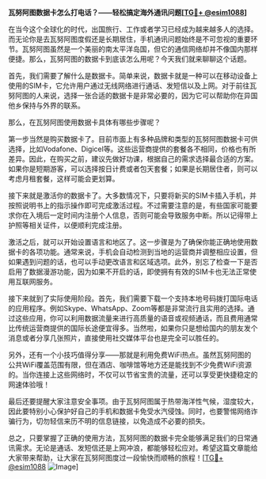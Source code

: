 **瓦努阿图数据卡怎么打电话？——轻松搞定海外通讯问题[[TG💪+ @esim1088](https://t.me/s/esim1088)]**

在当今这个全球化的时代，出国旅行、工作或者学习已经成为越来越多人的选择。而无论你是去瓦努阿图度假还是长期居住，手机通讯问题始终是不可忽视的重要环节。瓦努阿图虽然是一个美丽的南太平洋岛国，但它的通信网络却并不像国内那样便捷。那么，瓦努阿图的数据卡到底该怎么用呢？今天我们就来聊聊这个话题。

首先，我们需要了解什么是数据卡。简单来说，数据卡就是一种可以在移动设备上使用的SIM卡，它允许用户通过无线网络进行通话、发短信以及上网。对于前往瓦努阿图的人来说，选择一张合适的数据卡是非常必要的，因为它可以帮助你在异国他乡保持与外界的联系。

那么，在瓦努阿图使用数据卡具体有哪些步骤呢？

第一步当然是购买数据卡了。目前市面上有多种品牌和类型的瓦努阿图数据卡可供选择，比如Vodafone、Digicel等。这些运营商提供的套餐各不相同，价格也有所差异。因此，在购买之前，建议先做好功课，根据自己的需求选择最合适的方案。如果你是短期游客，可以选择按日计费或者包天套餐；如果是长期居住者，则可以考虑月租套餐，这样可能会更划算。

接下来就是激活你的数据卡了。大多数情况下，只要将新买的SIM卡插入手机，并按照说明书上的指示操作即可完成激活过程。不过需要注意的是，有些国家可能要求你在入境后一定时间内注册个人信息，否则可能会导致服务中断。所以记得带上护照等相关证件，以便顺利完成注册。

激活之后，就可以开始设置语言和地区了。这一步骤是为了确保你能正确地使用数据卡的各项功能。通常来说，手机会自动检测到当地的运营商并调整相应设置，但如果遇到问题的话，也可以手动更改语言和区域选项。此外，别忘了检查一下是否启用了数据漫游功能，因为如果不开启的话，即使拥有有效的SIM卡也无法正常使用互联网服务。

接下来就到了实际使用阶段。首先，我们需要下载一个支持本地号码拨打国际电话的应用程序。例如Skype、WhatsApp、Zoom等都是非常流行且实用的选择。通过这些应用，你可以利用数据流量来进行高质量的语音或视频通话，而且费用通常比传统运营商提供的国际长途便宜得多。当然啦，如果你只是想给国内的朋友发个消息或者分享几张照片，直接使用社交媒体平台也是完全可以胜任的。

另外，还有一个小技巧值得分享——那就是利用免费WiFi热点。虽然瓦努阿图的公共WiFi覆盖范围有限，但在酒店、咖啡馆等地方还是能找到不少免费WiFi资源的。当你连接上这些网络时，不仅可以节省宝贵的流量，还可以享受更快捷稳定的网速体验哦！

最后还要提醒大家注意安全事项。由于瓦努阿图属于热带海洋性气候，湿度较大，因此要特别小心保护好自己的手机和数据卡免受水汽侵蚀。同时，也要警惕网络诈骗行为，切勿轻信来历不明的信息链接，以免造成不必要的损失。

总之，只要掌握了正确的使用方法，瓦努阿图的数据卡完全能够满足我们的日常通讯需求。无论是通话、发短信还是上网冲浪，都能够轻松应对。希望这篇文章能给大家带来帮助，让大家在瓦努阿图度过一段愉快而顺畅的旅程！[[TG💪+ @esim1088](https://t.me/s/esim1088) ![Image](https://i.postimg.cc/4NQfJmqS/Snipaste-2025-05-13-00-14-12.png)]